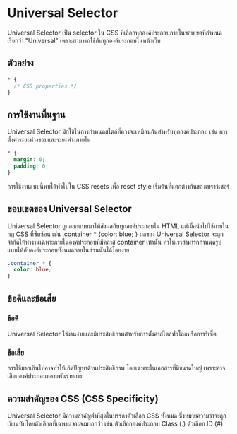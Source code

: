 # Universal Selector

Universal Selector เป็น selector ใน CSS ที่เลือกทุกองค์ประกอบภายในขอบเขตที่กำหนด เรียกว่า "Universal" เพราะสามารถใช้กับทุกองค์ประกอบในหน้าเว็บ

## ตัวอย่าง

```css
* {
  /* CSS properties */
}
```

## การใช้งานพื้นฐาน

Universal Selector มักใช้ในการกำหนดสไตล์ที่ควรจะเหมือนกันสำหรับทุกองค์ประกอบ เช่น การตั้งค่าระยะห่างขอบและระยะห่างภายใน 

```css
* {
  margin: 0;
  padding: 0;
}
```

การใช้งานแบบนี้พบได้ทั่วไปใน CSS resets เพื่อ reset style เริ่มต้นที่แตกต่างกันของเบราว์เซอร์

## ขอบเขตของ Universal Selector

Universal Selector ถูกออกแบบมาให้ส่งผลกับทุกองค์ประกอบใน HTML แต่เมื่อนำไปใช้ภายในกฎ CSS ที่ซับซ้อน เช่น .container *  {color: blue; } ผลของ Universal Selector จะถูกจำกัดให้ทำงานเฉพาะภายในองค์ประกอบที่มีคลาส container เท่านั้น ทำให้เราสามารถกำหนดรูปแบบให้กับองค์ประกอบทั้งหมดภายในส่วนนั้นได้โดยง่าย

```css
.container * {
  color: blue;
}
```

## ข้อดีและข้อเสีย

### ข้อดี

Universal Selector ใช้งานง่ายและมีประสิทธิภาพสำหรับการตั้งค่าสไตล์ทั่วโลกหรือการรีเซ็ต

### ข้อเสีย

การใช้มากเกินไปอาจทำให้เกิดปัญหาด้านประสิทธิภาพ โดยเฉพาะในเอกสารที่มีขนาดใหญ่ เพราะอาจเลือกองค์ประกอบหลายพันรายการ

## ความสำคัญของ CSS (CSS Specificity)

Universal Selector มีความสำคัญต่ำที่สุดในบรรดาตัวเลือก CSS ทั้งหมด ซึ่งหมายความว่าจะถูกเขียนทับโดยตัวเลือกที่เฉพาะเจาะจงมากกว่า เช่น ตัวเลือกองค์ประกอบ Class (.) ตัวเลือก ID (#)
